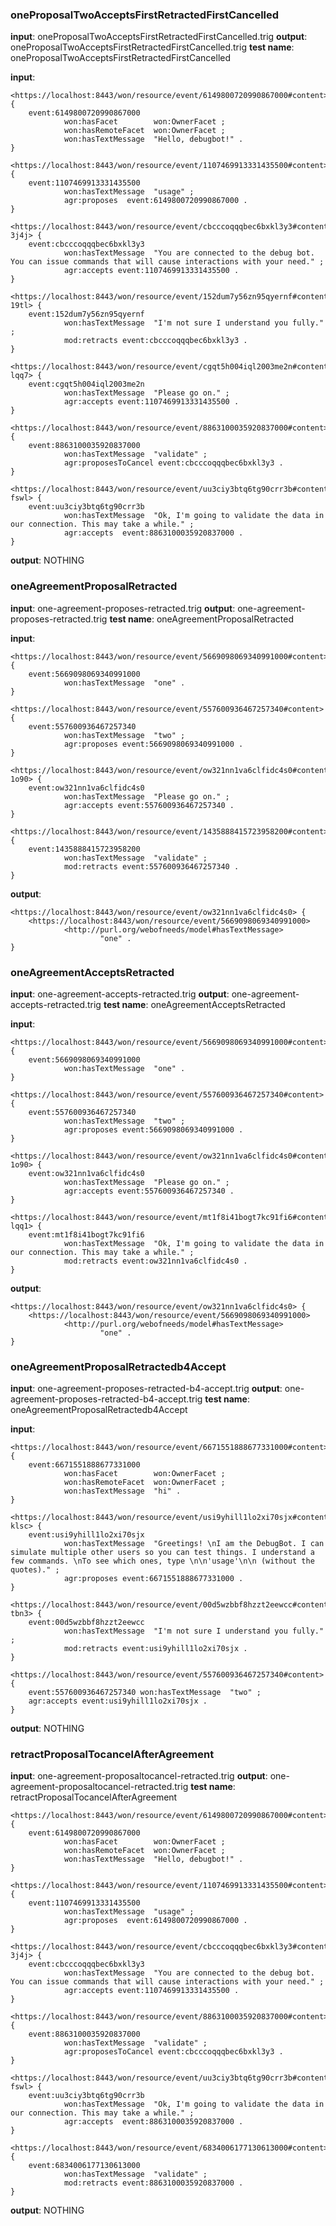 ### oneProposalTwoAcceptsFirstRetractedFirstCancelled
**input**: oneProposalTwoAcceptsFirstRetractedFirstCancelled.trig
**output**: oneProposalTwoAcceptsFirstRetractedFirstCancelled.trig
**test name**:  oneProposalTwoAcceptsFirstRetractedFirstCancelled

**input**:

```
<https://localhost:8443/won/resource/event/6149800720990867000#content> {
    event:6149800720990867000
            won:hasFacet        won:OwnerFacet ;
            won:hasRemoteFacet  won:OwnerFacet ;
            won:hasTextMessage  "Hello, debugbot!" .
}

<https://localhost:8443/won/resource/event/1107469913331435500#content> {
    event:1107469913331435500
            won:hasTextMessage  "usage" ;
            agr:proposes  event:6149800720990867000 .
}

<https://localhost:8443/won/resource/event/cbcccoqqqbec6bxkl3y3#content-3j4j> {
    event:cbcccoqqqbec6bxkl3y3
            won:hasTextMessage  "You are connected to the debug bot. You can issue commands that will cause interactions with your need." ;
            agr:accepts event:1107469913331435500 .
}

<https://localhost:8443/won/resource/event/152dum7y56zn95qyernf#content-19tl> {
    event:152dum7y56zn95qyernf
            won:hasTextMessage  "I'm not sure I understand you fully." ;
            mod:retracts event:cbcccoqqqbec6bxkl3y3 .
} 

<https://localhost:8443/won/resource/event/cgqt5h004iql2003me2n#content-lqq7> {
    event:cgqt5h004iql2003me2n
            won:hasTextMessage  "Please go on." ;
            agr:accepts event:1107469913331435500 .
}

<https://localhost:8443/won/resource/event/8863100035920837000#content> {
    event:8863100035920837000
            won:hasTextMessage  "validate" ;
            agr:proposesToCancel event:cbcccoqqqbec6bxkl3y3 .
}

<https://localhost:8443/won/resource/event/uu3ciy3btq6tg90crr3b#content-fswl> {
    event:uu3ciy3btq6tg90crr3b
            won:hasTextMessage  "Ok, I'm going to validate the data in our connection. This may take a while." ;
            agr:accepts  event:8863100035920837000 .
}
```

**output**:  NOTHING

### oneAgreementProposalRetracted
**input**: one-agreement-proposes-retracted.trig
**output**: one-agreement-proposes-retracted.trig
**test name**:  oneAgreementProposalRetracted

**input**:

```
<https://localhost:8443/won/resource/event/5669098069340991000#content> {
    event:5669098069340991000
            won:hasTextMessage  "one" .
}

<https://localhost:8443/won/resource/event/557600936467257340#content> {
    event:557600936467257340
            won:hasTextMessage  "two" ;
            agr:proposes event:5669098069340991000 .
}

<https://localhost:8443/won/resource/event/ow321nn1va6clfidc4s0#content-1o90> {
    event:ow321nn1va6clfidc4s0
            won:hasTextMessage  "Please go on." ;
            agr:accepts event:557600936467257340 .
}

<https://localhost:8443/won/resource/event/1435888415723958200#content> {
    event:1435888415723958200
            won:hasTextMessage  "validate" ;
            mod:retracts event:557600936467257340 .
}
```

**output**:

```
<https://localhost:8443/won/resource/event/ow321nn1va6clfidc4s0> {
    <https://localhost:8443/won/resource/event/5669098069340991000>
            <http://purl.org/webofneeds/model#hasTextMessage>
                    "one" .
}
```

### oneAgreementAcceptsRetracted
**input**: one-agreement-accepts-retracted.trig
**output**: one-agreement-accepts-retracted.trig
**test name**:  oneAgreementAcceptsRetracted

**input**:

```
<https://localhost:8443/won/resource/event/5669098069340991000#content> {
    event:5669098069340991000
            won:hasTextMessage  "one" .
}

<https://localhost:8443/won/resource/event/557600936467257340#content> {
    event:557600936467257340
            won:hasTextMessage  "two" ;
            agr:proposes event:5669098069340991000 .
}

<https://localhost:8443/won/resource/event/ow321nn1va6clfidc4s0#content-1o90> {
    event:ow321nn1va6clfidc4s0
            won:hasTextMessage  "Please go on." ;
            agr:accepts event:557600936467257340 .
}

<https://localhost:8443/won/resource/event/mt1f8i41bogt7kc91fi6#content-lqq1> {
    event:mt1f8i41bogt7kc91fi6
            won:hasTextMessage  "Ok, I'm going to validate the data in our connection. This may take a while." ;
            mod:retracts event:ow321nn1va6clfidc4s0 .
}
```

**output**:

```
<https://localhost:8443/won/resource/event/ow321nn1va6clfidc4s0> {
    <https://localhost:8443/won/resource/event/5669098069340991000>
            <http://purl.org/webofneeds/model#hasTextMessage>
                    "one" .
}
```
### oneAgreementProposalRetractedb4Accept
**input**: one-agreement-proposes-retracted-b4-accept.trig
**output**: one-agreement-proposes-retracted-b4-accept.trig
**test name**:  oneAgreementProposalRetractedb4Accept

**input**:


```
<https://localhost:8443/won/resource/event/6671551888677331000#content> {
    event:6671551888677331000
            won:hasFacet        won:OwnerFacet ;
            won:hasRemoteFacet  won:OwnerFacet ;
            won:hasTextMessage  "hi" .
}

<https://localhost:8443/won/resource/event/usi9yhill1lo2xi70sjx#content-klsc> {
    event:usi9yhill1lo2xi70sjx
            won:hasTextMessage  "Greetings! \nI am the DebugBot. I can simulate multiple other users so you can test things. I understand a few commands. \nTo see which ones, type \n\n'usage'\n\n (without the quotes)." ;
            agr:proposes event:6671551888677331000 . 
}

<https://localhost:8443/won/resource/event/00d5wzbbf8hzzt2eewcc#content-tbn3> {
    event:00d5wzbbf8hzzt2eewcc
            won:hasTextMessage  "I'm not sure I understand you fully." ;
            mod:retracts event:usi9yhill1lo2xi70sjx .
}

<https://localhost:8443/won/resource/event/557600936467257340#content> {
    event:557600936467257340 won:hasTextMessage  "two" ;
    agr:accepts event:usi9yhill1lo2xi70sjx .
}

```

**output**: NOTHING

### retractProposalTocancelAfterAgreement
**input**: one-agreement-proposaltocancel-retracted.trig
**output**: one-agreement-proposaltocancel-retracted.trig
**test name**:  retractProposalTocancelAfterAgreement

```
<https://localhost:8443/won/resource/event/6149800720990867000#content> {
    event:6149800720990867000
            won:hasFacet        won:OwnerFacet ;
            won:hasRemoteFacet  won:OwnerFacet ;
            won:hasTextMessage  "Hello, debugbot!" .
}

<https://localhost:8443/won/resource/event/1107469913331435500#content> {
    event:1107469913331435500
            won:hasTextMessage  "usage" ;
            agr:proposes  event:6149800720990867000 .
}

<https://localhost:8443/won/resource/event/cbcccoqqqbec6bxkl3y3#content-3j4j> {
    event:cbcccoqqqbec6bxkl3y3
            won:hasTextMessage  "You are connected to the debug bot. You can issue commands that will cause interactions with your need." ;
            agr:accepts event:1107469913331435500 .
}

<https://localhost:8443/won/resource/event/8863100035920837000#content> {
    event:8863100035920837000
            won:hasTextMessage  "validate" ;
            agr:proposesToCancel event:cbcccoqqqbec6bxkl3y3 .
}

<https://localhost:8443/won/resource/event/uu3ciy3btq6tg90crr3b#content-fswl> {
    event:uu3ciy3btq6tg90crr3b
            won:hasTextMessage  "Ok, I'm going to validate the data in our connection. This may take a while." ;
            agr:accepts  event:8863100035920837000 .
}

<https://localhost:8443/won/resource/event/6834006177130613000#content> {
    event:6834006177130613000
            won:hasTextMessage  "validate" ;
            mod:retracts event:8863100035920837000 .
}
```

**output**:  NOTHING
